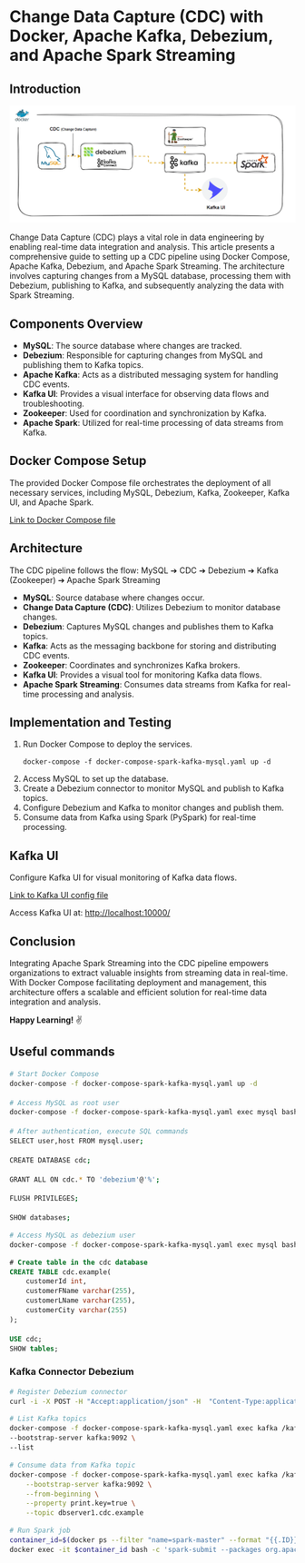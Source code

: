# Change Data Capture (CDC) with Docker, Apache Kafka, Debezium, and Apache Spark Streaming

## Introduction

![Architecture](./img/archi.gif)

Change Data Capture (CDC) plays a vital role in data engineering by enabling real-time data integration and analysis. This article presents a comprehensive guide to setting up a CDC pipeline using Docker Compose, Apache Kafka, Debezium, and Apache Spark Streaming. The architecture involves capturing changes from a MySQL database, processing them with Debezium, publishing to Kafka, and subsequently analyzing the data with Spark Streaming.

## Components Overview
- **MySQL**: The source database where changes are tracked.
- **Debezium**: Responsible for capturing changes from MySQL and publishing them to Kafka topics.
- **Apache Kafka**: Acts as a distributed messaging system for handling CDC events.
- **Kafka UI**: Provides a visual interface for observing data flows and troubleshooting.
- **Zookeeper**: Used for coordination and synchronization by Kafka.
- **Apache Spark**: Utilized for real-time processing of data streams from Kafka.

## Docker Compose Setup
The provided Docker Compose file orchestrates the deployment of all necessary services, including MySQL, Debezium, Kafka, Zookeeper, Kafka UI, and Apache Spark.

[Link to Docker Compose file](docker-compose-spark-kafka-mysql.yaml)

## Architecture
The CDC pipeline follows the flow: MySQL ➔ CDC ➔ Debezium ➔ Kafka (Zookeeper) ➔ Apache Spark Streaming
- **MySQL**: Source database where changes occur.
- **Change Data Capture (CDC)**: Utilizes Debezium to monitor database changes.
- **Debezium**: Captures MySQL changes and publishes them to Kafka topics.
- **Kafka**: Acts as the messaging backbone for storing and distributing CDC events.
- **Zookeeper**: Coordinates and synchronizes Kafka brokers.
- **Kafka UI**: Provides a visual tool for monitoring Kafka data flows.
- **Apache Spark Streaming**: Consumes data streams from Kafka for real-time processing and analysis.

## Implementation and Testing
1. Run Docker Compose to deploy the services.
   ```
   docker-compose -f docker-compose-spark-kafka-mysql.yaml up -d
   ```
2. Access MySQL to set up the database.
3. Create a Debezium connector to monitor MySQL and publish to Kafka topics.
4. Configure Debezium and Kafka to monitor changes and publish them.
5. Consume data from Kafka using Spark (PySpark) for real-time processing.

## Kafka UI
Configure Kafka UI for visual monitoring of Kafka data flows.

[Link to Kafka UI config file](kui/config.yml)

Access Kafka UI at: [http://localhost:10000/](http://localhost:10000/)

## Conclusion
Integrating Apache Spark Streaming into the CDC pipeline empowers organizations to extract valuable insights from streaming data in real-time. With Docker Compose facilitating deployment and management, this architecture offers a scalable and efficient solution for real-time data integration and analysis.

**Happy Learning!** ✌️


## Useful commands
```bash
# Start Docker Compose
docker-compose -f docker-compose-spark-kafka-mysql.yaml up -d

# Access MySQL as root user
docker-compose -f docker-compose-spark-kafka-mysql.yaml exec mysql bash -c 'mysql -u root -pdebezium'

# After authentication, execute SQL commands
SELECT user,host FROM mysql.user;

CREATE DATABASE cdc;

GRANT ALL ON cdc.* TO 'debezium'@'%';

FLUSH PRIVILEGES;

SHOW databases;
```

```bash
# Access MySQL as debezium user
docker-compose -f docker-compose-spark-kafka-mysql.yaml exec mysql bash -c 'mysql -u debezium -pdbz'
```

```sql
# Create table in the cdc database
CREATE TABLE cdc.example(
    customerId int,
    customerFName varchar(255),
    customerLName varchar(255),
    customerCity varchar(255)
);

USE cdc;
SHOW tables;
```

### Kafka Connector Debezium
```bash
# Register Debezium connector
curl -i -X POST -H "Accept:application/json" -H  "Content-Type:application/json" http://localhost:8083/connectors/ -d @./conf/register-mysql.json
```

```bash
# List Kafka topics
docker-compose -f docker-compose-spark-kafka-mysql.yaml exec kafka /kafka/bin/kafka-topics.sh \
--bootstrap-server kafka:9092 \
--list
```

```bash
# Consume data from Kafka topic
docker-compose -f docker-compose-spark-kafka-mysql.yaml exec kafka /kafka/bin/kafka-console-consumer.sh \
    --bootstrap-server kafka:9092 \
    --from-beginning \
    --property print.key=true \
    --topic dbserver1.cdc.example
```

```bash
# Run Spark job
container_id=$(docker ps --filter "name=spark-master" --format "{{.ID}}")
docker exec -it $container_id bash -c 'spark-submit --packages org.apache.spark:spark-sql-kafka-0-10_2.12:3.3.0 /src/real_time_pipeline.py'
```



